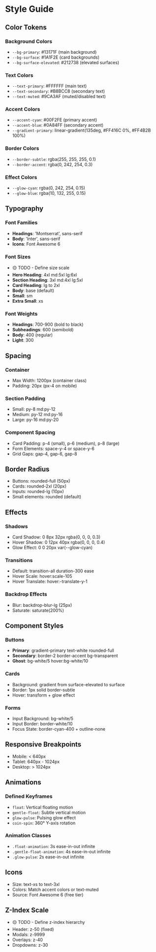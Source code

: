 # Style Guide

## Color Tokens
### Background Colors
- `--bg-primary`: #13171F (main background)
- `--bg-surface`: #1A1F2E (card backgrounds)
- `--bg-surface-elevated`: #212738 (elevated surfaces)

### Text Colors
- `--text-primary`: #FFFFFF (main text)
- `--text-secondary`: #B8BCC8 (secondary text)
- `--text-muted`: #9CA3AF (muted/disabled text)

### Accent Colors
- `--accent-cyan`: #00F2FE (primary accent)
- `--accent-blue`: #0A84FF (secondary accent)
- `--gradient-primary`: linear-gradient(135deg, #FF416C 0%, #FF4B2B 100%)

### Border Colors
- `--border-subtle`: rgba(255, 255, 255, 0.1)
- `--border-accent`: rgba(0, 242, 254, 0.3)

### Effect Colors
- `--glow-cyan`: rgba(0, 242, 254, 0.15)
- `--glow-blue`: rgba(10, 132, 255, 0.15)

## Typography
### Font Families
- **Headings**: 'Montserrat', sans-serif
- **Body**: 'Inter', sans-serif
- **Icons**: Font Awesome 6

### Font Sizes
- 🟡 TODO - Define size scale
- **Hero Heading**: 4xl md:5xl lg:6xl
- **Section Heading**: 3xl md:4xl lg:5xl
- **Card Heading**: lg to 2xl
- **Body**: base (default)
- **Small**: sm
- **Extra Small**: xs

### Font Weights
- **Headings**: 700-900 (bold to black)
- **Subheadings**: 600 (semibold)
- **Body**: 400 (regular)
- **Light**: 300

## Spacing
### Container
- Max Width: 1200px (container class)
- Padding: 20px (px-4 on mobile)

### Section Padding
- Small: py-8 md:py-12
- Medium: py-12 md:py-16
- Large: py-16 md:py-20

### Component Spacing
- Card Padding: p-4 (small), p-6 (medium), p-8 (large)
- Form Elements: space-y-4 or space-y-6
- Grid Gaps: gap-4, gap-6, gap-8

## Border Radius
- Buttons: rounded-full (50px)
- Cards: rounded-2xl (20px)
- Inputs: rounded-lg (10px)
- Small elements: rounded (default)

## Effects
### Shadows
- Card Shadow: 0 8px 32px rgba(0, 0, 0, 0.3)
- Hover Shadow: 0 12px 40px rgba(0, 0, 0, 0.4)
- Glow Effect: 0 0 20px var(--glow-cyan)

### Transitions
- Default: transition-all duration-300 ease
- Hover Scale: hover:scale-105
- Hover Translate: hover:-translate-y-1

### Backdrop Effects
- Blur: backdrop-blur-lg (25px)
- Saturate: saturate(200%)

## Component Styles
### Buttons
- **Primary**: gradient-primary text-white rounded-full
- **Secondary**: border-2 border-accent bg-transparent
- **Ghost**: bg-white/5 hover:bg-white/10

### Cards
- Background: gradient from surface-elevated to surface
- Border: 1px solid border-subtle
- Hover: transform + glow effect

### Forms
- Input Background: bg-white/5
- Input Border: border-white/10
- Focus State: border-cyan-400 + outline-none

## Responsive Breakpoints
- Mobile: < 640px
- Tablet: 640px - 1024px
- Desktop: > 1024px

## Animations
### Defined Keyframes
- `float`: Vertical floating motion
- `gentle-float`: Subtle vertical motion
- `glow-pulse`: Pulsing glow effect
- `coin-spin`: 360° Y-axis rotation

### Animation Classes
- `.float-animation`: 3s ease-in-out infinite
- `.gentle-float-animation`: 4s ease-in-out infinite
- `.glow-pulse`: 2s ease-in-out infinite

## Icons
- Size: text-xs to text-3xl
- Colors: Match accent colors or text-muted
- Source: Font Awesome 6 (free tier)

## Z-Index Scale
- 🟡 TODO - Define z-index hierarchy
- Header: z-50 (fixed)
- Modals: z-9999
- Overlays: z-40
- Dropdowns: z-30